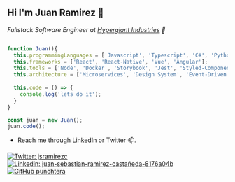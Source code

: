 <h2>Hi I'm Juan Ramirez 👋</h2>
<p><em>Fullstack Software Engineer at <a href="https://www.hypergiant.com/">Hypergiant Industries</a> 🚀 </em></p>

```javascript

function Juan(){
  this.programmingLanguages = ['Javascript', 'Typescript', 'C#', 'Python', 'Golang', 'CSS', 'HTML'];
  this.frameworks = ['React', 'React-Native', 'Vue', 'Angular'];
  this.tools = ['Node', 'Docker', 'Storybook', 'Jest', 'Styled-Components'];
  this.architecture = ['Microservices', 'Design System', 'Event-Driven' ];
  
  this.code = () => {
    console.log('lets do it');
  }
}

const juan = new Juan();
juan.code();

```

- Reach me through LinkedIn or Twitter 📫. 

[![Twitter: jsramirezc](https://img.shields.io/twitter/follow/jsramirezc?style=social)](https://twitter.com/jsramirezc)
[![Linkedin: juan-sebastian-ramirez-castañeda-8176a04b](https://img.shields.io/badge/-juan-blue?style=flat-square&logo=Linkedin&logoColor=white&link=https://www.linkedin.com/in/juan-sebastian-ramirez-castañeda-8176a04b/)](https://www.linkedin.com/in/juan-sebastian-ramirez-castañeda-8176a04b/)
[![GitHub punchtera](https://img.shields.io/github/followers/thaiane?label=follow&style=social)](https://github.com/punchtera)
